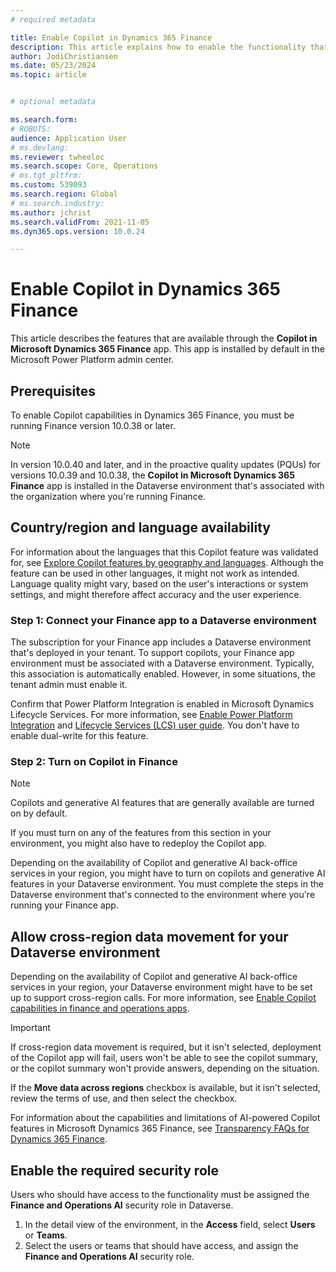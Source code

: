 ```yaml
---
# required metadata

title: Enable Copilot in Dynamics 365 Finance
description: This article explains how to enable the functionality that's related to Microsoft Copilot in Dynamics 365 Finance. 
author: JodiChristiansen
ms.date: 05/23/2024
ms.topic: article


# optional metadata

ms.search.form:  
# ROBOTS: 
audience: Application User
# ms.devlang: 
ms.reviewer: twheeloc
ms.search.scope: Core, Operations
# ms.tgt_pltfrm: 
ms.custom: 539093
ms.search.region: Global
# ms.search.industry: 
ms.author: jchrist
ms.search.validFrom: 2021-11-05
ms.dyn365.ops.version: 10.0.24

---
```

# Enable Copilot in Dynamics 365 Finance

This article describes the features that are available through the **Copilot in Microsoft Dynamics 365 Finance** app. This app is installed by default in the Microsoft Power Platform admin center.

## Prerequisites

To enable Copilot capabilities in Dynamics 365 Finance, you must be running Finance version 10.0.38 or later.

> [!NOTE]
> In version 10.0.40 and later, and in the proactive quality updates (PQUs) for versions 10.0.39 and 10.0.38, the **Copilot in Microsoft Dynamics 365 Finance** app is installed in the Dataverse environment that's associated with the organization where you're running Finance.

## Country/region and language availability

For information about the languages that this Copilot feature was validated for, see [Explore Copilot features by geography and languages](https://go.microsoft.com/fwlink/?linkid=2270154). Although the feature can be used in other languages, it might not work as intended. Language quality might vary, based on the user's interactions or system settings, and might therefore affect accuracy and the user experience.

### Step 1: Connect your Finance app to a Dataverse environment

The subscription for your Finance app includes a Dataverse environment that's deployed in your tenant. To support copilots, your Finance app environment must be associated with a Dataverse environment. Typically, this association is automatically enabled. However, in some situations, the tenant admin must enable it.

Confirm that Power Platform Integration is enabled in Microsoft Dynamics Lifecycle Services. For more information, see [Enable Power Platform Integration](../../fin-ops-core/dev-itpro/power-platform/enable-power-platform-integration.md) and [Lifecycle Services (LCS) user guide](../../fin-ops-core/dev-itpro/lifecycle-services/lcs-user-guide.md). You don't have to enable dual-write for this feature.

### Step 2: Turn on Copilot in Finance

> [!NOTE]
> Copilots and generative AI features that are generally available are turned on by default.

If you must turn on any of the features from this section in your environment, you might also have to redeploy the Copilot app.

Depending on the availability of Copilot and generative AI back-office services in your region, you might have to turn on copilots and generative AI features in your Dataverse environment. You must complete the steps in the Dataverse environment that's connected to the environment where you're running your Finance app.

## Allow cross-region data movement for your Dataverse environment

Depending on the availability of Copilot and generative AI back-office services in your region, your Dataverse environment might have to be set up to support cross-region calls. For more information, see [Enable Copilot capabilities in finance and operations apps](../../fin-ops-core/dev-itpro/copilot/enable-copilot.md).

> [!IMPORTANT]
> If cross-region data movement is required, but it isn't selected, deployment of the Copilot app will fail, users won't be able to see the copilot summary, or the copilot summary won't provide answers, depending on the situation.

If the **Move data across regions** checkbox is available, but it isn't selected, review the terms of use, and then select the checkbox.

For information about the capabilities and limitations of AI-powered Copilot features in Microsoft Dynamics 365 Finance, see [Transparency FAQs for Dynamics 365 Finance](../transparency-note.md).

## Enable the required security role

Users who should have access to the functionality must be assigned the **Finance and Operations AI** security role in Dataverse.

1. In the detail view of the environment, in the **Access** field, select **Users** or **Teams**.
1. Select the users or teams that should have access, and assign the **Finance and Operations AI** security role.
